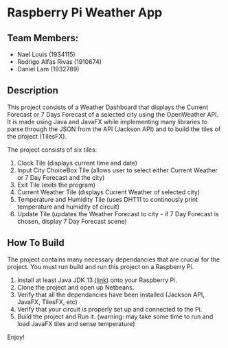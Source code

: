 # Raspberry Pi Weather App

## Team Members:

- Nael Louis (1934115)
- Rodrigo Alfas Rivas (1910674)
- Daniel Lam (1932789)

## Description

This project consists of a Weather Dashboard that displays the Current Forecast or 7 Days Forecast of a selected city using the OpenWeather API.
It is made using Java and JavaFX while implementing many libraries to parse through the JSON from the API (Jackson API) and to build the tiles of the project (TilesFX).

The project consists of six tiles:

1. Clock Tile (displays current time and date)
2. Input City ChoiceBox Tile (allows user to select either Current Weather or 7 Day Forecast and the city)
3. Exit Tile (exits the program)
4. Current Weather Tile (displays Current Weather of selected city)
5. Temperature and Humidity Tile (uses DHT11 to continously print temperature and humidity of circuit)
6. Update Tile (updates the Weather Forecast to city - if 7 Day Forecast is chosen, display 7 Day Forecast scene)

## How To Build

The project contains many necessary dependancies that are crucial for the project. You must run build and run this project on a Raspberry Pi.

1. Install at least Java JDK 13 [(link)](https://download.bell-sw.com/java/13/bellsoft-jdk13-linux-arm32-vfp-hflt.deb) onto your Raspberry Pi.
2. Clone the project and open up Netbeans.
3. Verify that all the dependancies have been installed (Jackson API, JavaFX, TilesFX, etc)
4. Verify that your circuit is properly set up and connected to the Pi.
5. Build the project and Run it. (warning: may take some time to run and load JavaFX tiles and sense temperature)

Enjoy!

